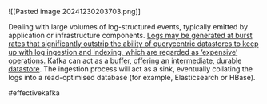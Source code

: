![[Pasted image 20241230203703.png]]

Dealing with large volumes of log-structured events, typically emitted by application or infrastructure components. <u>Logs may be generated at burst rates that significantly outstrip the ability of querycentric datastores to keep up with log ingestion and indexing, which are regarded as ‘expensive’ operations.</u> Kafka can act as a <u>buffer, offering an intermediate, durable datastore</u>. The ingestion process will act as a sink, eventually collating the logs into a read-optimised database (for example, Elasticsearch or HBase).

#effectivekafka